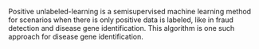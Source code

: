 Positive unlabeled-learning is a semisupervised machine learning method for scenarios when there is only positive data is labeled, like in fraud detection and disease gene identification. 
This algorithm is one such approach for disease gene identification. 
